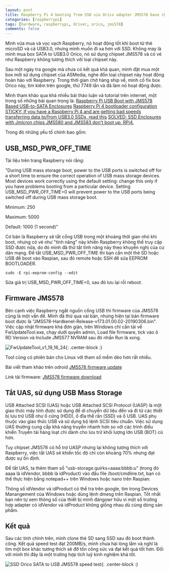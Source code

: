 ```yaml
---
layout: post
title: Raspberry Pi 4 booting from SSD via Orico adapter JMS578 base chipset
categories: [raspberrypi]
tags: [hardware, raspberrypi, driver, orico, jms578]
comments: false
---
```


Mình vừa mua và vọc vạch Raspberry, nó hoạt động tốt khi boot từ thẻ microSD và cả USB3.0, nhưng mình muốn đi xa hơn với SSD.
Không may là mình mua box SATA to USB3.0 Orico, nó sử dụng chipset JMS578 và có vẻ như Raspberry không tương thích với loại chipset này.

Sau một ngày tra google mà chưa có kết quả khả quan, mình đặt mua một box mới sử dụng chipset của ASMedia, nghe đồn loại chipset này hoạt động hoàn hảo với Raspberry.
Trong thời gian chờ hàng ship về, mình cố fix box Orico này, tìm kiếm trên google, thử 7749 lần và đã làm nó hoạt động được.

Mình tham khảo qua khá nhiều bài thảo luận và tutorial trên internet, một trong số những bài quan trọng là:
[Raspberry Pi USB Boot with JMS578 Based USB-to-SATA Enclosures](https://www.devwithimagination.com/2021/01/03/raspberry-pi-usb-boot-with-jms578-based-usb-to-sata-enclosures/)
[Raspberry Pi 4 bootloader configuration](https://www.raspberrypi.org/documentation/hardware/raspberrypi/bcm2711_bootloader_config.md)
[STICKY: If you have a Raspberry Pi 4 and are getting bad speeds transferring data to/from USB3.0 SSDs, read this](https://www.raspberrypi.org/forums/viewtopic.php?t=245931)
[SOLVED: SSD Enclosures with Jmicron chips JMS580 and JMS583 don't boot up. RPi4.](https://github.com/raspberrypi/rpi-eeprom/issues/266)

Trong đó những yếu tố chính bao gồm:

## USB_MSD_PWR_OFF_TIME

Tài liệu trên trang Raspberry nói rằng:

"During USB mass storage boot, power to the USB ports is switched off for a short time to ensure the correct operation of USB mass storage devices. Most devices work correctly using the default setting: change this only if you have problems booting from a particular device. Setting USB_MSD_PWR_OFF_TIME=0 will prevent power to the USB ports being switched off during USB mass storage boot.

Minimum: 250

Maximum: 5000

Default: 1000 (1 second)"

Cơ bản là Raspberry sẽ tắt cổng USB trong một khoảng thời gian nhỏ khi boot, nhưng có vẻ như "tính năng" này khiến Raspberry không thể truy cập SSD được nữa, do đó mình đã thử tắt tính năng này theo khuyến nghị của cư dân mạng.
Để tắt USB_MSD_PWR_OFF_TIME thì bạn cần một thẻ SD hoặc USB để boot vào Raspian, sau đó remote hoặc SSH để sửa EEPROM BOOTLOADER.

~~~
sudo -E rpi-eeprom-config --edit
~~~

Sửa giá trị USB_MSD_PWR_OFF_TIME=0, sau đó lưu lại rồi reboot.

## Firmware JMS578

Bên cạnh việc Raspberry ngắt nguồn cổng USB thì firmware của JMS578 cũng là một vấn đề. Mình đã thử qua vài bản, nhưng hiện tại bản firmware boot được là "JMS578-Hardkenel-Release-v173.01.00.02-20190306.bin".
Việc cập nhật firmware khá đơn giản, trên Windows chỉ cần tải về FwUpdateTool.exe, chạy dưới quyền admin, Load file firmware, tick vào ô RD Version và Include JMS577 NVRAM sau đó nhấn Run là xong.

![FwUpdateTool_v1_19_16_24](https://quynhtam351.github.io/img/FwUpdateTool_v1_19_16_24.png){: .center-block :}

Tool cũng có phiên bản cho Linux với tham số mềm dẻo hơn rất nhiều.

Bài viết tham khảo trên odroid [JMS578 firmware update](https://wiki.odroid.com/odroid-xu4/software/jms578_fw_update)

Link tải firmware: [JMS578 firmware download](https://www.usbdev.ru/files/jmicron/jms578firmware/)

## Tắt UAS, sử dụng USB Mass Storage

USB Attached SCSI (UAS) hoặc USB Attached SCSI Protocol (UASP) là một giao thức máy tính được sử dụng để di chuyển dữ liệu đến và đi từ các thiết bị lưu trữ USB như ổ cứng (HDD), ổ đĩa thể rắn (SSD) và ổ USB. UAS phụ thuộc vào giao thức USB và sử dụng bộ lệnh SCSI tiêu chuẩn. Việc sử dụng UAS thường cung cấp khả năng truyền nhanh hơn so với các trình điều khiển Truyền tải hàng loạt chỉ dành cho lưu trữ khối lượng lớn USB (BOT) cũ hơn.

Tuy chipset JMS578 có hỗ trợ UASP nhưng lại không tương thích với Raspberry, việc tắt UAS sẽ khiến tốc độ chỉ còn khoảng 70% nhưng đạt được sự ổn định.

Để tắt UAS, ta thêm tham số "usb-storage.quirks=aaaa:bbbb:u" (trong đó aaaa là  idVendor, bbbb là idProduct) vào đầu file /boot/cmdline.txt, bạn có thể thực hiện bằng notepad++ trên Windows hoặc nano trên Raspian.

Thông số idVendor và idProduct có thể tra trên google, tìm trong Devices Manangement của Windows hoặc dùng lệnh dmesg trên Raspian. Tốt nhất bạn nên tự xem thông số của thiết bị mình đángowr hữu vì một số trường hợp adapter có idVendor và idProduct không giống nhau dù cùng dòng sản phẩm.

## Kết quả

Sau các tinh chỉnh trên, mình clone thẻ SD sang SSD sau đó boot thành công.
Kết quả speed test đạt 200MB/s, mình chưa hài lòng lắm và nghĩ là tìm một box khác tương thích sẽ đỡ tốn công sức và đạt kết quả tốt hơn. Đối với mình thì đây là một trường hợp tích luỹ kinh nghiệm khá tốt.

![SSD Orico SATA to USB JMS578 speed test](https://quynhtam351.github.io/img/raspberrypi-orico-2580u3-test.png){: .center-block :}